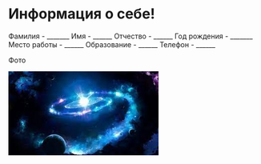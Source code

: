 # Информация о себе!

Фамилия - _______
Имя - ______
Отчество - ______
Год рождения - _______
Место работы - ______
Образование - ______
Телефон - ______

Фото

![](фото.jpg)